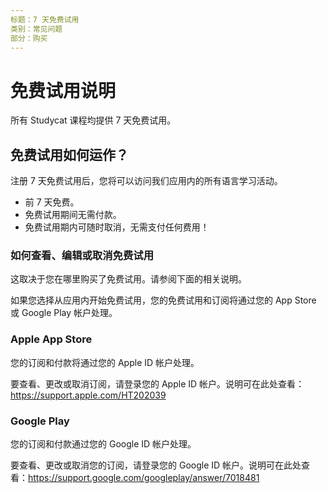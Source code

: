 ```yaml
---
标题：7 天免费试用
类别：常见问题
部分：购买
---
```

# 免费试用说明

所有 Studycat 课程均提供 7 天免费试用。

## 免费试用如何运作？

注册 7 天免费试用后，您将可以访问我们应用内的所有语言学习活动。

* 前 7 天免费。
* 免费试用期间无需付款。
* 免费试用期内可随时取消，无需支付任何费用！

### 如何查看、编辑或取消免费试用

这取决于您在哪里购买了免费试用。请参阅下面的相关说明。

如果您选择从应用内开始免费试用，您的免费试用和订阅将通过您的 App Store 或 Google Play 帐户处理。

### Apple App Store

您的订阅和付款将通过您的 Apple ID 帐户处理。

要查看、更改或取消订阅，请登录您的 Apple ID 帐户。说明可在此处查看：<https://support.apple.com/HT202039>

### Google Play

您的订阅和付款通过您的 Google ID 帐户处理。

要查看、更改或取消您的订阅，请登录您的 Google ID 帐户。说明可在此处查看：<https://support.google.com/googleplay/answer/7018481>